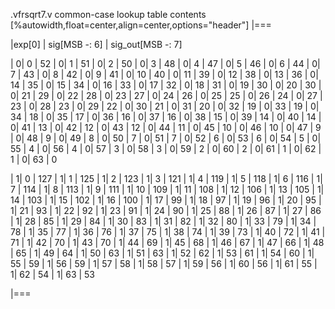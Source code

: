 .vfrsqrt7.v common-case lookup table contents
[%autowidth,float=center,align=center,options="header"]
|===

|exp[0] | sig[MSB -: 6] | sig_out[MSB -: 7]

\| 0|  0 |  52
\| 0|  1 |  51
\| 0|  2 |  50
\| 0|  3 |  48
\| 0|  4 |  47
\| 0|  5 |  46
\| 0|  6 |  44
\| 0|  7 |  43
\| 0|  8 |  42
\| 0|  9 |  41
\| 0| 10 |  40
\| 0| 11 |  39
\| 0| 12 |  38
\| 0| 13 |  36
\| 0| 14 |  35
\| 0| 15 |  34
\| 0| 16 |  33
\| 0| 17 |  32
\| 0| 18 |  31
\| 0| 19 |  30
\| 0| 20 |  30
\| 0| 21 |  29
\| 0| 22 |  28
\| 0| 23 |  27
\| 0| 24 |  26
\| 0| 25 |  25
\| 0| 26 |  24
\| 0| 27 |  23
\| 0| 28 |  23
\| 0| 29 |  22
\| 0| 30 |  21
\| 0| 31 |  20
\| 0| 32 |  19
\| 0| 33 |  19
\| 0| 34 |  18
\| 0| 35 |  17
\| 0| 36 |  16
\| 0| 37 |  16
\| 0| 38 |  15
\| 0| 39 |  14
\| 0| 40 |  14
\| 0| 41 |  13
\| 0| 42 |  12
\| 0| 43 |  12
\| 0| 44 |  11
\| 0| 45 |  10
\| 0| 46 |  10
\| 0| 47 |   9
\| 0| 48 |   9
\| 0| 49 |   8
\| 0| 50 |   7
\| 0| 51 |   7
\| 0| 52 |   6
\| 0| 53 |   6
\| 0| 54 |   5
\| 0| 55 |   4
\| 0| 56 |   4
\| 0| 57 |   3
\| 0| 58 |   3
\| 0| 59 |   2
\| 0| 60 |   2
\| 0| 61 |   1
\| 0| 62 |   1
\| 0| 63 |   0

\| 1|  0 | 127
\| 1|  1 | 125
\| 1|  2 | 123
\| 1|  3 | 121
\| 1|  4 | 119
\| 1|  5 | 118
\| 1|  6 | 116
\| 1|  7 | 114
\| 1|  8 | 113
\| 1|  9 | 111
\| 1| 10 | 109
\| 1| 11 | 108
\| 1| 12 | 106
\| 1| 13 | 105
\| 1| 14 | 103
\| 1| 15 | 102
\| 1| 16 | 100
\| 1| 17 |  99
\| 1| 18 |  97
\| 1| 19 |  96
\| 1| 20 |  95
\| 1| 21 |  93
\| 1| 22 |  92
\| 1| 23 |  91
\| 1| 24 |  90
\| 1| 25 |  88
\| 1| 26 |  87
\| 1| 27 |  86
\| 1| 28 |  85
\| 1| 29 |  84
\| 1| 30 |  83
\| 1| 31 |  82
\| 1| 32 |  80
\| 1| 33 |  79
\| 1| 34 |  78
\| 1| 35 |  77
\| 1| 36 |  76
\| 1| 37 |  75
\| 1| 38 |  74
\| 1| 39 |  73
\| 1| 40 |  72
\| 1| 41 |  71
\| 1| 42 |  70
\| 1| 43 |  70
\| 1| 44 |  69
\| 1| 45 |  68
\| 1| 46 |  67
\| 1| 47 |  66
\| 1| 48 |  65
\| 1| 49 |  64
\| 1| 50 |  63
\| 1| 51 |  63
\| 1| 52 |  62
\| 1| 53 |  61
\| 1| 54 |  60
\| 1| 55 |  59
\| 1| 56 |  59
\| 1| 57 |  58
\| 1| 58 |  57
\| 1| 59 |  56
\| 1| 60 |  56
\| 1| 61 |  55
\| 1| 62 |  54
\| 1| 63 |  53

|===
